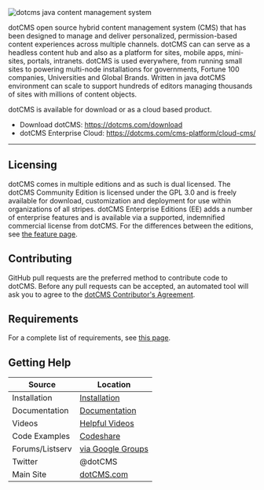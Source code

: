 
<img src="https://dotcms.com/dA/99fe3769-d649/256w/dotcms.png" title="dotcms java content management system"> 

dotCMS open source hybrid content management system (CMS) that has been designed to manage and deliver personalized, permission-based content experiences across multiple channels.  dotCMS can can serve as a headless content hub and also as a platform for sites, mobile apps, mini-sites, portals, intranets.  dotCMS is used everywhere, from running small sites to powering multi-node installations for governments, Fortune 100 companies, Universities and Global Brands. Written in java dotCMS environment can scale to support hundreds of editors managing thousands of sites with millions of content objects.  

dotCMS is available for download or as a cloud based product.


- Download dotCMS: https://dotcms.com/download
- dotCMS Enterprise Cloud: https://dotcms.com/cms-platform/cloud-cms/
---

## Licensing
dotCMS comes in multiple editions and as such is dual licensed.  The dotCMS Community Edition is licensed under the GPL 3.0 and is freely available for download, customization and deployment for use within organizations of all stripes.  dotCMS Enterprise Editions (EE) adds a number of enterprise features and is available via a supported, indemnified commercial license from dotCMS.  For the differences between the editions, see [the feature page](http://dotcms.com/cms-platform/features).

## Contributing

GitHub pull requests are the preferred method to contribute code to dotCMS.  Before any pull requests can be accepted, an automated tool will ask you to agree to the [dotCMS Contributor's Agreement](https://gist.github.com/wezell/85ef45298c48494b90d92755b583acb3).

## Requirements

For a complete list of requirements, see [this page](http://dotcms.com/docs/latest/dotcms-technology-requirements).

## Getting Help

| Source        | Location                                               |
| ------------- |--------------------------------------------------------|
| Installation | [Installation](https://dotcms.com/docs/latest/installation)                  |
| Documentation | [Documentation](https://dotcms.com/docs/latest/table-of-contents)                  |
| Videos | [Helpful Videos](http://dotcms.com/videos/)                  |
| Code Examples | [Codeshare](https://dotcms.com/codeshare/)                  |
| Forums/Listserv        | [via Google Groups](https://groups.google.com/forum/#!forum/dotCMS) |
| Twitter       | @dotCMS                         |
| Main Site | [dotCMS.com](https://dotcms.com/)                  |

